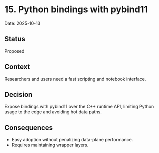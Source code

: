 # 15. Python bindings with pybind11

Date: 2025-10-13

## Status

Proposed

## Context

Researchers and users need a fast scripting and notebook interface.

## Decision

Expose bindings with pybind11 over the C++ runtime API, limiting Python usage to the edge and avoiding hot data paths.

## Consequences

- Easy adoption without penalizing data-plane performance.
- Requires maintaining wrapper layers.
